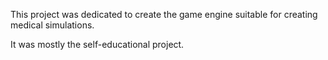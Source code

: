 This project was dedicated to create the game engine suitable for creating medical simulations.

It was mostly the self-educational project.
